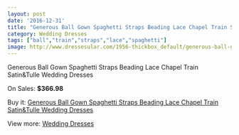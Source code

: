 ```yaml
---
layout: post
date: '2016-12-31'
title: "Generous Ball Gown Spaghetti Straps Beading Lace Chapel Train Satin&Tulle Wedding Dresses"
category: Wedding Dresses
tags: ["ball","train","straps","lace","spaghetti"]
image: http://www.dressesular.com/1956-thickbox_default/generous-ball-gown-spaghetti-straps-beading-lace-chapel-train-satintulle-wedding-dresses.jpg
---
```

Generous Ball Gown Spaghetti Straps Beading Lace Chapel Train Satin&Tulle Wedding Dresses

On Sales: **$366.98**
<a href="https://www.dressesular.com/wedding-dresses/729-generous-ball-gown-spaghetti-straps-beading-lace-chapel-train-satintulle-wedding-dresses.html"><amp-img layout="responsive" width="600" height="600" src="//www.dressesular.com/1956-thickbox_default/generous-ball-gown-spaghetti-straps-beading-lace-chapel-train-satintulle-wedding-dresses.jpg" alt="Generous Ball Gown Spaghetti Straps Beading Lace Chapel Train Satin&Tulle Wedding Dresses 0" /></a>
<a href="https://www.dressesular.com/wedding-dresses/729-generous-ball-gown-spaghetti-straps-beading-lace-chapel-train-satintulle-wedding-dresses.html"><amp-img layout="responsive" width="600" height="600" src="//www.dressesular.com/1957-thickbox_default/generous-ball-gown-spaghetti-straps-beading-lace-chapel-train-satintulle-wedding-dresses.jpg" alt="Generous Ball Gown Spaghetti Straps Beading Lace Chapel Train Satin&Tulle Wedding Dresses 1" /></a>

Buy it: [Generous Ball Gown Spaghetti Straps Beading Lace Chapel Train Satin&Tulle Wedding Dresses](https://www.dressesular.com/wedding-dresses/729-generous-ball-gown-spaghetti-straps-beading-lace-chapel-train-satintulle-wedding-dresses.html "Generous Ball Gown Spaghetti Straps Beading Lace Chapel Train Satin&Tulle Wedding Dresses")

View more: [Wedding Dresses](https://www.dressesular.com/3-wedding-dresses "Wedding Dresses")